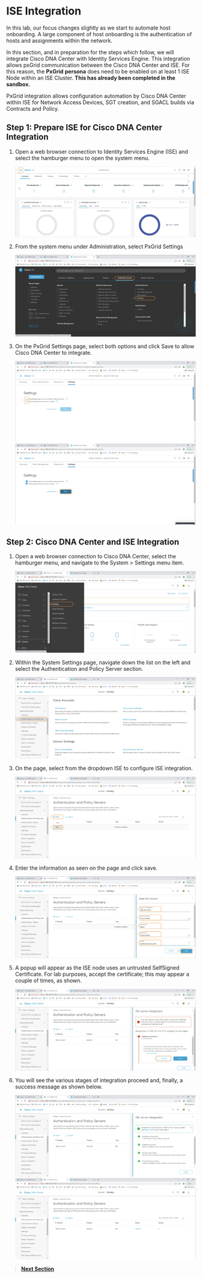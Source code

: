 # ISE Integration

In this lab, our focus changes slightly as we start to automate host onboarding. A large component of host onboarding is the authentication of hosts and assignments within the network. 

In this section, and in preparation for the steps which follow, we will integrate Cisco DNA Center with Identity Services Engine. This integration allows pxGrid communication between the Cisco DNA Center and ISE. For this reason, the **PxGrid** **persona** does need to be enabled on at least 1 ISE Node within an ISE Cluster. **This has already been completed in the sandbox.** 

PxGrid integration allows configuration automation by Cisco DNA Center within ISE for Network Access Devices, SGT creation, and SGACL builds via Contracts and Policy.

## Step 1: Prepare ISE for Cisco DNA Center Integration

1. Open a web browser connection to Identity Services Engine (ISE) and select the hamburger menu to open the system menu.

   ![json](./images/ise-dashboard.png?raw=true "Import JSON")

2. From the system menu under Administration, select PxGrid Settings

   ![json](./images/ise-menu.png?raw=true "Import JSON")

3. On the PxGrid Settings page, select both options and click Save to allow Cisco DNA Center to integrate.

   ![json](./images/ise-pxgrid-settings.png?raw=true "Import JSON")
   ![json](./images/ise-pxgrid-setup.png?raw=true "Import JSON")

## Step 2: Cisco DNA Center and ISE Integration

1. Open a web browser connection to Cisco DNA Center, select the hamburger menu, and navigate to the System > Settings menu item.

   ![json](./images/dnac-system-settings.png?raw=true "Import JSON")

2. Within the System Settings page, navigate down the list on the left and select the Authentication and Policy Server section.

   ![json](./images/dnac-system-settings-aaa.png?raw=true "Import JSON")

3. On the page, select from the dropdown ISE to configure ISE integration.

   ![json](./images/dnac-system-settings-aaa-ise.png?raw=true "Import JSON")

4. Enter the information as seen on the page and click save.

   ![json](./images/dnac-system-settings-aaa-ise-config.png?raw=true "Import JSON")

5. A popup will appear as the ISE node uses an untrusted SelfSigned Certificate. For lab purposes, accept the certificate; this may appear a couple of times, as shown.

   ![json](./images/dnac-system-settings-aaa-ise-trust.png?raw=true "Import JSON")

6. You will see the various stages of integration proceed and, finally, a success message as shown below.

   ![json](./images/dnac-system-settings-aaa-ise-done.png?raw=true "Import JSON")
   ![json](./images/dnac-system-settings-aaa-ise-complete.png?raw=true "Import JSON")

> [**Next Section**](./03-preparation.md)
